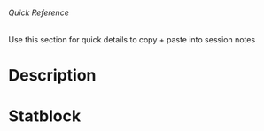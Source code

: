 ###### Quick Reference
Use this section for quick details to copy + paste into session notes
# Description

# Statblock